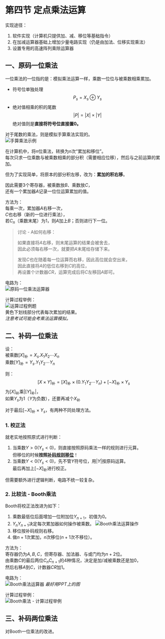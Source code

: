 # 第四节 定点乘法运算

实现途径：

1. 软件实现（计算机只提供加、减、移位等基础指令）
2. 在加减运算器基础上增加少量电路实现（仍是由加法、位移实现乘法）
3. 设置专用的高速阵列乘除运算器

## 一、原码一位乘法

一位乘法的一位指的是：模拟乘法运算一样，乘数一位位与被乘数相乘累加。

* 符号位单独处理
  $$
  P_s=X_s\oplus Y_s
  $$
* 绝对值相乘的积的尾数  
  $$
  |P|=|X|\times|Y|
  $$
  绝对值则是**直接将符号位直接置0。**

对于尾数的乘法，则是模拟手算乘法实现的。  
![手算乘法示例](images/4.4.Machine_Arithmetic-7--03-24_08-09-24.png)

在计算机中，将$n$位乘法，转换为$n$次“累加和移位”。  
每次只求一位乘数与被乘数相乘的部分积（需要相应位移），然后与之前运算的累加。

但为了实现简单，将原本的部分积左移，改为：**累加的积右移**。

因此需要$3$个寄存器，被乘数放$B$、乘数放$C$，  
还有一个累加器$A$记录一位位运算累加的值。

方法为：  
每乘一次，累加器$A$右移一次，  
$C$也右移（新的一位进行乘法），  
若$C_n$（乘数末尾）为$1$，则$A$加上$B$；否则进行下一位。

> 讨论 - A如何右移：
>
> 如果直接将$A$右移，则末尾运算的结果会被舍去，  
> 因此必须每右移一次，就要把$A$末尾给存储下来。
>
> 发现$C$也在随着每一位运算而右移，因此高位就会空出来，  
> 因此直接将$A$的低位右移到$C$的高位，  
> 再设置个计数器$CR$，运算完成后将$C$左移回$A$即可。

电路为：  
![原码一位乘法运算器](images/4.4.Machine_Arithmetic-7--03-24_08-26-15.png)  

计算过程举例：  
![运算过程例题](images/4.4.Machine_Arithmetic-7--03-24_08-30-23.png)  
黄色下划线部分代表每次累加的结果。  
*注意考试可能会考乘法运算模拟。*

## 二、补码一位乘法

设：  
被乘数$[X]_\textrm{补}=X_s.X_1X_2\cdots X_n$  
乘数$[Y]_\textrm{补}=Y_s.Y_1Y_2\cdots Y_n$

则：
$$
[X\times Y]_\textrm{补} = [X]_\textrm{补}\times(0.Y_1Y_2\cdots Y_n) + [-X]_\textrm{补}\times Y_s
$$
为$[X]_\textrm{补}$乘$|[Y]_\textrm{补}|$，  
如果$Y_s$为1（$Y$为负数），还要再减个$X_\textrm{补}$

对于最后$[-X]_\textrm{补}\times Y_s$，有两种不同处理方法。

### 1. 校正法

就老实地按照原式进行判断：

1. 当乘数$Y>0(Y_s<0)$，则直接按照原码乘法一样的规则进行元算。  
   但移位的时候**按照[补码规则移位](../../Ep.2%20数据的机器层次表示/2.1%20数值数据的表示/2.1-Data_Representation-1.md#4-位移)**！
2. 当乘数$Y<0(Y_s<0)$，先不管$Y$符号位，用$|Y|$按原码运算。  
   最后再加上$[-X]_\textrm{补}$进行校正。

但需要额外进行逻辑判断，电路不统一较复杂。

### 2. 比较法 - Booth乘法

Booth将校正法改进为如下：

1. 乘数最低位后面增加一位附加位$Y_{n+1}$，初值为$0$。
2. $Y_nY_{n+1}$决定每次累加器如何操作被乘数。
   ![Booth乘法运算操作](images/4.4.Machine_Arithmetic-7--03-24_09-20-19.png)
3. 移位按补码规则右移。
4. 做$n+1$次累加，$n$次移位($n+1$次不移位）。

方法为：  
寄存器仍为$A,B,C$，但寄存器、加法器、与或门均为$n+2$位。  
由乘数$C$的最后两位$C_nC_{n+1}$的4种情况，决定是加/减被乘数还是加$0$，  
然后右移$A$到$C$，计数器$CR$加$1$。

电路为：  
![Booth乘法运算器](images/4.4.Machine_Arithmetic-7--03-24_09-29-21.png)
*最好用PPT上的图*

计算过程举例：  
![Booth乘法 - 计算过程举例](images/4.4.Machine_Arithmetic-7--03-24_09-25-05.png)  

## 三、补码两位乘法

对Booth一位乘法的改进。
